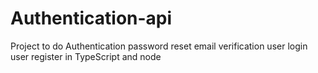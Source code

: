 # Authentication-api
Project to do Authentication  password reset email verification user login user register in TypeScript and node 

